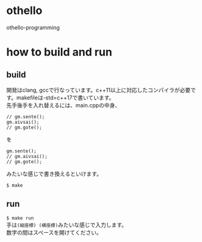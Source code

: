 # othello
othello-programming
# how to build and run
## build  
開発はclang, gccで行なっています。c++11以上に対応したコンパイラが必要です。makefileは-std=c++17で書いています。  
先手後手を入れ替えるには、main.cppの中身、
```
// gm.sente();
gm.aivsai();
// gm.gote();
```
を  
```
gm.sente();
// gm.aivsai();
// gm.gote();
```
みたいな感じで書き換えるといけます。  

`$ make`
## run
`$ make run`  
手は`(縦座標) (横座標)`みたいな感じで入力します。  
数字の間はスペースを開けてください。  
